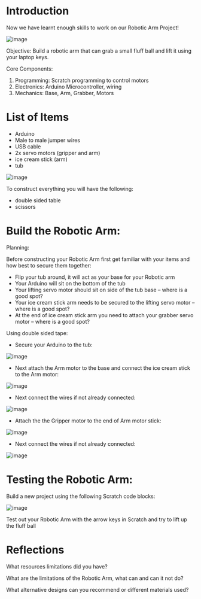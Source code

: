 # Introduction

Now we have learnt enough skills to work on our Robotic Arm Project!

![image](https://github.com/user-attachments/assets/df911a56-69f6-41cf-80a9-4dfa7cfcb965)

Objective: Build a robotic arm that can grab a small fluff ball and lift it using your laptop keys. 

Core Components:
1. Programming: Scratch programming to control motors
2. Electronics: Arduino Microcontroller, wiring 
3. Mechanics: Base, Arm, Grabber, Motors


# List of Items

- Arduino
- Male to male jumper wires
- USB cable
- 2x servo motors (gripper and arm)
- ice cream stick (arm)
- tub

![image](https://github.com/user-attachments/assets/6428d41c-62d2-4ac0-bae4-354fd50601c4)

To construct everything you will have the following:
- double sided table
- scissors

# Build the Robotic Arm:

Planning:

Before constructing your Robotic Arm first get familiar with your items and how best to secure them together: 

- Flip your tub around, it will act as your base for your Robotic arm
- Your Arduino will sit on the bottom of the tub
- Your lifting servo motor should sit on side of the tub base – where is a good spot?
- Your ice cream stick arm needs to be secured to the lifting servo motor – where is a good spot?
- At the end of ice cream stick arm you need to attach your grabber servo motor – where is a good spot?

Using double sided tape:
- Secure your Arduino to the tub:

![image](https://github.com/user-attachments/assets/afa383bd-0c09-4aed-8e0e-479947212a56)

- Next attach the Arm motor to the base and connect the ice cream stick to the Arm motor:

![image](https://github.com/user-attachments/assets/8656d4ea-a63f-4650-abd9-05044f227ef0)

- Next connect the wires if not already connected:

![image](https://github.com/user-attachments/assets/19fc3ce1-f29a-4254-b292-1e60d6477148)

- Attach the the Gripper motor to the end of Arm motor stick:

![image](https://github.com/user-attachments/assets/5a23d136-4851-4537-9db1-bd89cb12ce9a)

- Next connect the wires if not already connected:

![image](https://github.com/user-attachments/assets/77c10d96-93b5-43d7-ad8b-c163fa73dd98)

# Testing the Robotic Arm:

Build a new project using the following Scratch code blocks:

![image](https://github.com/user-attachments/assets/67bb151f-f780-4e89-9bf5-8c282be0681d)

Test out your Robotic Arm with the arrow keys in Scratch and try to lift up the fluff ball

# Reflections

What resources limitations did you have?

What are the limitations of the Robotic Arm, what can and can it not do?

What alternative designs can you recommend or different materials used?
